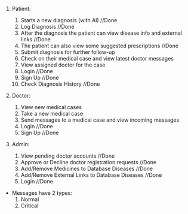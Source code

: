 1. Patient:
	1. Starts a new diagnosis (with AI) //Done
	2. Log Diagnosis //Done
	2. After the diagnosis the patient can view disease info and external links //Done
	3. The patient can also view some suggested prescriptions //Done
	4. Submit diagnosis for further follow-up
	5. Check on their medical case and view latest doctor messages
	6. View assigned doctor for the case
	7. Login //Done
	8. Sign Up //Done
	9. Check Diagnosis History //Done

2. Doctor:
	1. View new medical cases
	2. Take a new medical case
	3. Send messages to a medical case and view incoming messages
	4. Login //Done
	5. Sign Up //Done

3. Admin:
	1. View pending doctor accounts //Done
	2. Approve or Decline doctor registration requests //Done
	3. Add/Remove Medicines to Database Diseases //Done
	4. Add/Remove External Links to Database Diseases //Done
	5. Login //Done

- Messages have 2 types:
    1. Normal
    2. Critical
